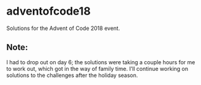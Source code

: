 # adventofcode18
Solutions for the Advent of Code 2018 event.

## Note:
I had to drop out on day 6; the solutions were taking a couple hours for me to work out, which got in the way of family time. I'll continue working on solutions to the challenges after the holiday season.
